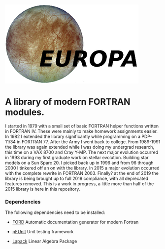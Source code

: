 ![Logo](docs/media/europa-logo.png "Europa")

# A library of modern FORTRAN modules.

I started in 1979 with a small set of basic FORTRAN helper functions written in FORTRAN IV.
These were mainly to make homework assignments easier.
In 1982 I extended the library significantly while programming on a PDP-11/34 in FORTRAN 77.
After the Army I went back to college. From 1989-1991 the library was again extended while I was doing my
undergrad research, this time on a VAX 8700 and Cray Y-MP.
The next major evolution occurred in 1993 during my first graduate work on stellar evolution.
Building star models on a Sun Sparc 20.
I picked back up in 1996 and from 96 through 2000 I tinkered off an on with the library.
In 2015 a major evolution occurred with the complete rewrite in FORTRAN 2003.
Finally? at the end of 2019 the library is being brought up to full 2018 compliance,
with all deprecated features removed. This is a work in progress,
a little more than half of the 2015 library is here in this repository.

### Dependencies

The following dependencies need to be installed:

- [FORD](https://github.com/Fortran-FOSS-Programmers/ford) Automatic documentation generator for modern Fortran

- [pFUnit](https://github.com/Goddard-Fortran-Ecosystem/pFUnit) Unit testing framework

- [Lapack](https://netlib.org/lapack/index.html) Linear Algebra Package
